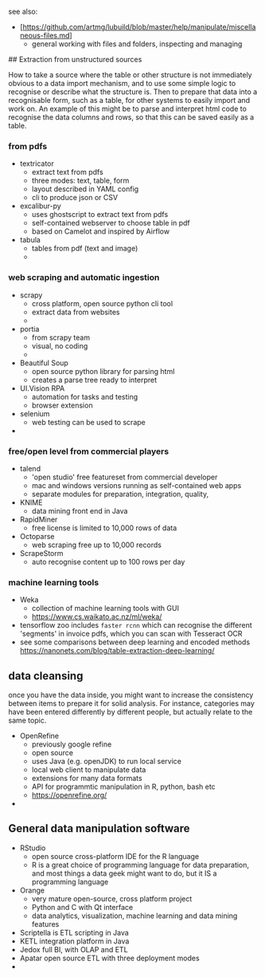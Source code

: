 
see also:

* [https://github.com/artmg/lubuild/blob/master/help/manipulate/miscellaneous-files.md]
    * general working with files and folders, inspecting and managing

## Extraction from unstructured sources

How to take a source where the table or other structure is not immediately obvious to a data import mechanism, and to use some simple logic to recognise or describe what the structure is. Then to prepare that data into a recognisable form, such as a table, for other systems to easily import and work on.
An example of this might be to parse and interpret html code 
to recognise the data columns and rows, 
so that this can be saved easily as a table. 


### from pdfs

* textricator
	* extract text from pdfs
	* three modes: text, table, form
	* layout described in YAML config
	* cli to produce json or CSV
* excalibur-py
	* uses ghostscript to extract text from pdfs
	* self-contained webserver to choose table in pdf
	* based on Camelot and inspired by Airflow
* tabula
	* tables from pdf (text and image)
	* 

### web scraping and automatic ingestion

* scrapy
	* cross platform, open source python cli tool
	* extract data from websites
	* 
* portia
	* from scrapy team
	* visual, no coding
	* 
* Beautiful Soup
	* open source python library for parsing html
	* creates a parse tree ready to interpret
* UI.Vision RPA
	* automation for tasks and testing 
	* browser extension
* selenium
	* web testing can be used to scrape
* 


### free/open level from commercial players

* talend
	* 'open studio' free featureset from commercial developer
	* mac and windows versions running as self-contained web apps
	* separate modules for preparation, integration, quality, 
* KNIME
	* data mining front end in Java
* RapidMiner
	* free license is limited to 10,000 rows of data
* Octoparse
	* web scraping free up to 10,000 records
* ScrapeStorm
	* auto recognise content up to 100 rows per day

### machine learning tools

* Weka
	* collection of machine learning tools with GUI
	* https://www.cs.waikato.ac.nz/ml/weka/
* tensorflow zoo includes `faster rcnn` which can recognise the different 'segments' in invoice pdfs, which you can scan with Tesseract OCR
* see some comparisons between deep learning and encoded methods https://nanonets.com/blog/table-extraction-deep-learning/


## data cleansing

once you have the data inside, you might want to 
increase the consistency between items to prepare it for solid analysis. For instance, categories may have been entered differently by different people, but actually relate to the same topic. 

* OpenRefine
	* previously google refine
	* open source
	* uses Java (e.g. openJDK) to run local service
	* local web client to manipulate data
	* extensions for many data formats
	* API for programmtic manipulation in R, python, bash etc
	* https://openrefine.org/
* 


## General data manipulation software

* RStudio
	* open source cross-platform IDE for the R language 
	* R is a great choice of programming language for data preparation, and most things a data geek might want to do, but it IS a programming language
* Orange
	* very mature open-source, cross platform project
	* Python and C with Qt interface
	* data analytics, visualization, machine learning and data mining features
* Scriptella is ETL scripting in Java
* KETL integration platform in Java
* Jedox full BI, with OLAP and ETL
* Apatar open source ETL with three deployment modes
* 


